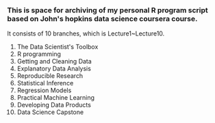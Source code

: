 ### This is space for archiving of my personal R program script based on John's hopkins data science coursera course.
 It consists of 10 branches, which is Lecture1~Lecture10.
 1. The Data Scientist's Toolbox
 2. R programming
 3. Getting and Cleaning Data
 4. Explanatory Data Analysis
 5. Reproducible Research
 6. Statistical Inference
 7. Regression Models
 8. Practical Machine Learning
 9. Developing Data Products
 10. Data Science Capstone
